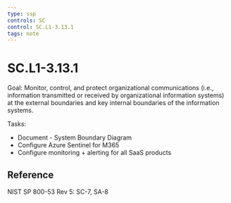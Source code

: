```yaml
---
type: ssp
controls: SC
control: SC.L1-3.13.1
tags: note
---
```


# SC.L1-3.13.1

Goal: Monitor, control, and protect organizational communications (i.e., information transmitted or received by organizational information systems) at the external boundaries and key internal boundaries of the information systems.

Tasks:

- Document - System Boundary Diagram
- Configure Azure Sentinel for M365
- Configure monitoring + alerting for all SaaS products

## Reference

NIST SP 800-53 Rev 5: SC-7, SA-8